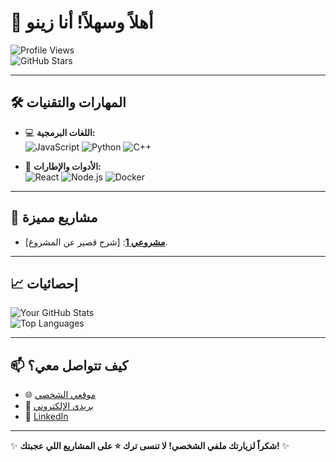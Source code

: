 # 👋 أهلاً وسهلاً! أنا زينو 

![Profile Views](https://komarev.com/ghpvc/?username=your-username&color=blue)  
![GitHub Stars](https://img.shields.io/github/stars/your-username?style=social)  

---

## 🛠️ **المهارات والتقنيات**
- 💻 **اللغات البرمجية:**  
  ![JavaScript](https://img.shields.io/badge/-JavaScript-F7DF1E?logo=javascript&logoColor=black)
  ![Python](https://img.shields.io/badge/-Python-3776AB?logo=python&logoColor=white)
  ![C++](https://img.shields.io/badge/-C++-00599C?logo=cplusplus&logoColor=white)

- 🧰 **الأدوات والإطارات:**  
  ![React](https://img.shields.io/badge/-React-61DAFB?logo=react&logoColor=black)
  ![Node.js](https://img.shields.io/badge/-Node.js-339933?logo=node.js&logoColor=white)
  ![Docker](https://img.shields.io/badge/-Docker-2496ED?logo=docker&logoColor=white)

---

## 🌟 **مشاريع مميزة**
- [**مشروعي 1**](https://github.com/your-username/project1): [شرح قصير عن المشروع].


---

## 📈 **إحصائيات**
![Your GitHub Stats](https://github-readme-stats.vercel.app/api?username=your-username&show_icons=true&theme=radical)  
![Top Languages](https://github-readme-stats.vercel.app/api/top-langs/?username=your-username&layout=compact&theme=radical)

---

## 📫 **كيف تتواصل معي؟**
- 🌐 [موقعي الشخصي](https://yourwebsite.com)  
- 📧 [بريدي الإلكتروني](mailto:your-email@example.com)  
- 💼 [LinkedIn](https://linkedin.com/in/your-profile)

---

✨ **شكراً لزيارتك ملفي الشخصي! لا تنسى ترك ⭐ على المشاريع اللي عجبتك!** ✨
